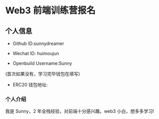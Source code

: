 # Web3 前端训练营报名

## 个人信息

- Github ID:sunnydreamer

- Wechat ID: huimoujun

- Openbuild Username:Sunny

(首次如果没有，学习完毕钱包在填写)

- ERC20 钱包地址:

### 个人介绍

我是 Sunny，2 年全栈经验，对前端十分感兴趣。web3 小白，想多多学习!

